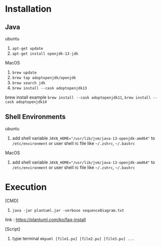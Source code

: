 # Installation

## Java
ubuntu
1. `apt-get update`
2. `apt-get install openjdk-13-jdk`

MacOS
1. `brew update`
2. `brew tap adoptopenjdk/openjdk`
3. `brew search jdk`
4. `brew install --cask adoptopenjdk13`

brew install example `brew install --cask adoptopenjdk11`, `brew install --cask adoptopenjdk14`


## Shell Environments
ubuntu
1. add shell variable `JAVA_HOME="/usr/lib/jvm/java-13-openjdk-amd64"` to `/etc/environment` or user shell rc file like `~/.zshrc`, `~/.bashrc`

MacOS
1. add shell variable `JAVA_HOME="/usr/lib/jvm/java-13-openjdk-amd64"` to `/etc/environment` or user shell rc file like `~/.zshrc`, `~/.bashrc`

# Execution
[CMD]

1. `java -jar plantuml.jar -verbose sequenceDiagram.txt`

link : https://plantuml.com/ko/faq-install


[Script]

1. type terminal `mkpuml [file1.pu] [file2.pu] [file3.pu] ...`
